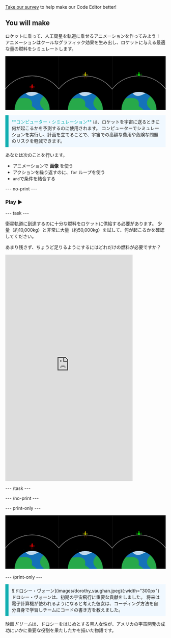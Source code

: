 <div class="c-survey-banner" style="width:100%">
  <a class="c-survey-banner__link" href="https://form.raspberrypi.org/f/code-editor-feedback" target="_blank">Take our survey</a> to help make our Code Editor better!
</div>

## You will make

ロケットに乗って、人工衛星を軌道に乗せるアニメーションを作ってみよう！ アニメーションはクールなグラフィック効果を生み出し、ロケットに与える最適な量の燃料をシミュレートします。

![軌道上にある緑色のロケット1つと、軌道に到達できなかった赤色のロケット1つを並べた画面。](images/showcase.png)

<p style="border-left: solid; border-width:10px; border-color: #0faeb0; background-color: aliceblue; padding: 10px;">
<span style="color: #0faeb0">**コンピューター・シミュレーション**</span> は、ロケットを宇宙に送るときに何が起こるかを予測するのに使用されます。 コンピューターでシミュレーションを実行し、計画を立てることで、宇宙での高額な費用や危険な問題のリスクを軽減できます。
</p>

あなたは次のことを行います。
+ アニメーションで **画像** を使う
+ アクションを繰り返すのに、`for` ループを使う
+ `and`で条件を結合する

--- no-print ---

### Play ▶️

--- task ---

<div style="display: flex; flex-wrap: wrap">
<div style="flex-basis: 175px; flex-grow: 1">  
衛星軌道に到達するのに十分な燃料をロケットに供給する必要があります。 少量（約10,000kg）と非常に大量（約50,000kg）を試して、何が起こるかを確認してください。 

あまり残さず、ちょうど足りるようにするにはどれだけの燃料が必要ですか？
</div>
<iframe src="https://editor.raspberrypi.org/en/embed/viewer/rocket-launch-example" width="400" height="710" frameborder="0" marginwidth="0" marginheight="0" allowfullscreen>
</iframe>
</div>

--- /task ---

--- /no-print ---

--- print-only ---

![Completed project example of rocket ships flying into outer space.](images/showcase.png)

--- /print-only ---

<p style="border-left: solid; border-width:10px; border-color: #0faeb0; background-color: aliceblue; padding: 10px;"> ![ドロシー・ヴォーン](images/dorothy_vaughan.jpeg){:width="300px"}ドロシー・ヴォーンは、初期の宇宙飛行に重要な貢献をしました。 将来は電子計算機が使われるようになると考えた彼女は、コーディング方法を自分自身で学習しチームにコードの書き方を教えました。

映画*ドリーム*は、ドロシーをはじめとする黒人女性が、アメリカの宇宙開発の成功にいかに重要な役割を果たしたかを描いた物語です。 
